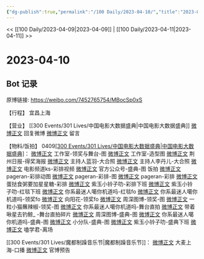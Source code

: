 ```yaml
---
{"dg-publish":true,"permalink":"/100 Daily/2023-04-10/","title":"2023-04-10","created":"2023-04-11T15:12:12.000+08:00","updated":"2023-04-12T14:14:38.000+08:00"}
---
```



<< [[100 Daily/2023-04-09\|2023-04-09]] | [[100 Daily/2023-04-11\|2023-04-11]] >>

# 2023-04-10

## Bot 记录

原博链接: https://weibo.com/7452765754/MBocSp0xS

【行程】
宜昌上海

【营业】
[[300 Events/301 Lives/中国电影大数据盛典\|中国电影大数据盛典]]
[微博正文](http://weibo.com/1736988591/MBf8SuDtG) 回复微博
[微博正文](https://weibo.com/6495544869/4888770966981387) 留言

【物料/饭拍】
0409[[300 Events/301 Lives/中国电影大数据盛典\|中国电影大数据盛典]](续)：
[微博正文](http://weibo.com/7478855230/MBiVBc3pT) 工作室-领奖与舞台-图
[微博正文](http://weibo.com/7478855230/MBj82q0re) 工作室-造型图
[微博正文](http://weibo.com/1226097130/MBm8KnpOY) 荆州日报-得奖海报
[微博正文](http://weibo.com/5893191307/MBjsqz3QN) 主持人蓝羽-大合照
[微博正文](http://weibo.com/1803910131/MBj51prPq) 主持人李丹儿-大合照
[微博正文](http://weibo.com/6252321704/MBkODh5iw) 电影频道ks-彩排视频
[微博正文](http://weibo.com/6466290670/MBlgX5ZOj) 官方公众号-盛典-图
饭拍
[微博正文](http://weibo.com/7633014126/MBo1x6F6V) pageran-彩排动图
[微博正文](http://weibo.com/7633014126/MBjXzyaJb) pageran-彩排-图
[微博正文](https://weibo.com/7633014126/MBeWR0nJC) pageran-彩排
[微博正文](http://weibo.com/6048634807/MBkUwebGs) 蛋挞食粥要加星星糖-彩排
[微博正文](https://weibo.com/3138034523/MBbWIwvNv) 紫玉小铃子叻-彩排下班
[微博正文](http://weibo.com/3138034523/MBdpMuxLF) 紫玉小铃子叻-红毯下班
[微博正文](http://weibo.com/7724525486/MBklBb5y7) 你系最迷人噶你机道吗-红毯fo
[微博正文](http://weibo.com/7724525486/MBl4183ju) 你系最迷人噶你机道吗-领奖fo
[微博正文](http://weibo.com/7082623163/MBfEtiDaS) 向阳花-领奖fo
[微博正文](http://weibo.com/2975204920/MBkc3gBLI) 周深图博-领奖-图
[微博正文](http://weibo.com/1824010843/MBk3dcMXD) 一粒小猫蘸辣椒-领奖-图
[微博正文](http://weibo.com/7724525486/MBnx9jKo2) 你系最迷人噶你机道吗-舞台直拍
[微博正文](http://weibo.com/3246571812/MBiMAsK7e) 带着啾星去钓鲸_ -舞台直拍碎片
[微博正文](http://weibo.com/2975204920/MBixibvxd) 周深图博-盛典-图
[微博正文](http://weibo.com/7724525486/MBg0bCC9A) 你系最迷人噶你机道吗-盛典-图
[微博正文](http://weibo.com/5516625428/MBnDB90Or) 小分队-盛典-图
[微博正文](http://weibo.com/3138034523/MBbWIwvNv) 紫玉小铃子叻-盛典下班
[微博正文](http://weibo.com/1901459883/MBg00EoAU) 嗑学君-离场

[[300 Events/301 Lives/魔都制躁音乐节\|魔都制躁音乐节]]：
[微博正文](http://weibo.com/1722560522/MBl5zfCSx) 大麦上海-口播
[微博正文](http://weibo.com/7740679900/MBkBfwsBY) 官博预告
